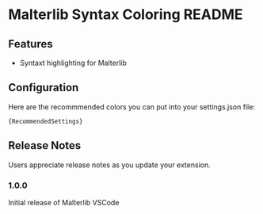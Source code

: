 # Malterlib Syntax Coloring README

## Features

* Syntaxt highlighting for Malterlib

## Configuration

Here are the recommmended colors you can put into your settings.json file:

```
{RecommendedSettings}
```

## Release Notes

Users appreciate release notes as you update your extension.

### 1.0.0

Initial release of Malterlib VSCode
